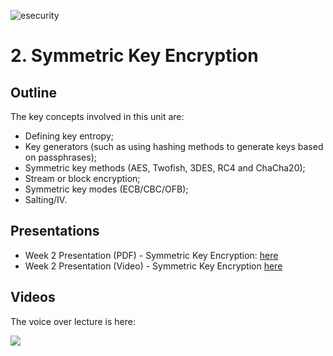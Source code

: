 ![esecurity](https://raw.githubusercontent.com/billbuchanan/esecurity/master/z_associated/esecurity_graphics.jpg)
# 2. Symmetric Key Encryption

## Outline
The key concepts involved in this unit are:

* Defining key entropy; 
* Key generators (such as using hashing methods to generate keys based on passphrases); 
* Symmetric key methods (AES, Twofish, 3DES, RC4 and ChaCha20); 
* Stream or block encryption; 
* Symmetric key modes (ECB/CBC/OFB); 
* Salting/IV.


## Presentations

* Week 2 Presentation (PDF) - Symmetric Key Encryption: [here](https://asecuritysite.com/public/chapter02_secret.pdf)
* Week 2 Presentation (Video) - Symmetric Key Encryption [here](https://youtu.be/nLRV34K3xIo)


## Videos
The voice over lecture is here:

[![](http://img.youtube.com/vi/nLRV34K3xIo/0.jpg)](https://www.youtube.com/watch?v=nLRV34K3xIo "")



